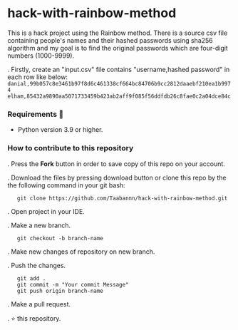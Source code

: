 # hack-with-rainbow-method
This is a hack project using the Rainbow method. There is a source csv file containing people's names and their hashed passwords using sha256 algorithm and my goal is to find the original passwords which are four-digit numbers (1000-9999). 

. Firstly, create an "input.csv" file contains "username,hashed password" in each row like below:
       `danial,99b057c8e3461b97f8d6c461338cf664bc84706b9cc2812daaebf210ea1b9974
       elham,85432a9890aa5071733459b423ab2aff9f085f56ddfdb26c8fae0c2a04dce84c`

### Requirements 🔧
* Python version 3.9 or higher.

### How to contribute to this repository 
. Press the **Fork** button in order to save copy of this repo on your account.

. Download the files by pressing download button or clone this repo by the the following command in your git bash:

       git clone https://github.com/Taabannn/hack-with-rainbow-method.git
       
. Open project in your IDE.

. Make a new branch.
 
       git checkout -b branch-name
. Make new changes of repository on new branch.

. Push the changes.

       git add .
       git commit -m "Your commit Message"
       git push origin branch-name
. Make a pull request.

. ⭐ this repository.

